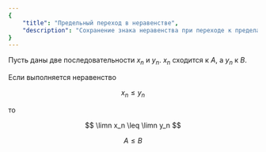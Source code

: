 ```yaml
---
{
    "title": "Предельный переход в неравенстве",
    "description": "Сохранение знака неравенства при переходе к пределам."
}
---
```


Пусть даны две последовательности $x_n$ и $y_n$. $x_n$ сходится к $A$, а $y_n$ к $B$.

Если выполняется неравенство

$$ x_n \leq y_n $$

то

$$ \limn x_n \leq \limn y_n $$

$$ A \leq B $$